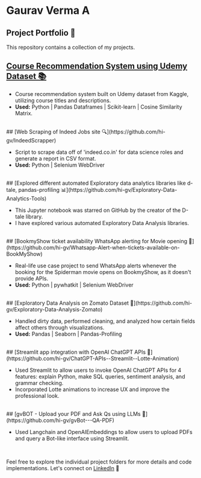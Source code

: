 #  Gaurav Verma A
## Project Portfolio 🚀

This repository contains a collection of my projects.

## [Course Recommendation System using Udemy Dataset 📚](https://github.com/hi-gv/Udemy-course-Recommendation-System)

- Course recommendation system built on Udemy dataset from Kaggle, utilizing course titles and descriptions.
- **Used:** Python | Pandas Dataframes | Scikit-learn | Cosine Similarity Matrix.
<br>
## [Web Scraping of Indeed Jobs site 🔍](https://github.com/hi-gv/IndeedScrapper)

- Script to scrape data off of 'indeed.co.in' for data science roles and generate a report in CSV format.
- **Used:** Python | Selenium WebDriver
<br>
## [Explored different automated Exploratory data analytics libraries like d-tale, pandas-profiling 📊](https://github.com/hi-gv/Exploratory-Data-Analytics-Tools)

- This Jupyter notebook was starred on GitHub by the creator of the D-tale library.
- I have explored various automated Exploratory Data Analysis libraries.
<br>
## [BookmyShow ticket availability WhatsApp alerting for Movie opening 🎥](https://github.com/hi-gv/Whatsapp-Alert-when-tickets-available-on-BookMyShow)

- Real-life use case project to send WhatsApp alerts whenever the booking for the Spiderman movie opens on BookmyShow, as it doesn't provide APIs.
- **Used:** Python | pywhatkit | Selenium WebDriver
<br>
## [Exploratory Data Analysis on Zomato Dataset 🍴](https://github.com/hi-gv/Exploratory-Data-Analysis-Zomato)

- Handled dirty data, performed cleaning, and analyzed how certain fields affect others through visualizations.
- **Used:** Pandas | Seaborn | Pandas-Profiling
<br>
## [Streamlit app integration with OpenAI ChatGPT APIs 💬](https://github.com/hi-gv/ChatGPT-APIs--Streamlit--Lotte-Animation)

- Used Streamlit to allow users to invoke OpenAI ChatGPT APIs for 4 features: explain Python, make SQL queries, sentiment analysis, and grammar checking.
- Incorporated Lotte animations to increase UX and improve the professional look.
<br>
## [gvBOT - Upload your PDF and Ask Qs using LLMs 🤖](https://github.com/hi-gv/gvBot---QA-PDF)

- Used Langchain and OpenAIEmbeddings to allow users to upload PDFs and query a Bot-like interface using Streamlit.
<br>

Feel free to explore the individual project folders for more details and code implementations.
Let's connect on [LinkedIn](https://www.linkedin.com/in/hi-gv/) 👋


```
```
